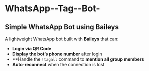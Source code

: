 # WhatsApp--Tag--Bot-
## Simple WhatsApp Bot using Baileys
 A lightweight WhatsApp bot built with **Baileys** that can:  
 * **Login via QR Code** 
 * **Display the bot’s phone number** after login
 * **Handle the `!tagall` command to **mention all group members** 
 * **Auto-reconnect** when the connection is lost
